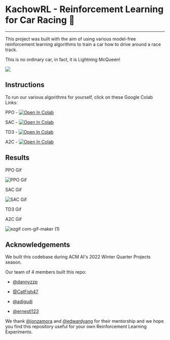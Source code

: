 # KachowRL - Reinforcement Learning for Car Racing 🚗

---

This project was built with the aim of using various model-free reinforcement learning algorithms to train a car how to drive around a race track.

This is no ordinary car, in fact, it is Lightning McQueen!

![](https://m.media-amazon.com/images/I/61X6TToE4fL._AC_SX679_.jpg)

## Instructions

To run our various algorithms for yourself, click on these Google Colab Links:

PPO - [![Open In Colab](https://colab.research.google.com/assets/colab-badge.svg)](https://colab.research.google.com/drive/107R7FSObAqTtgIz9CQaxJnMayKybAu7U?usp=sharing)

SAC - [![Open In Colab](https://colab.research.google.com/assets/colab-badge.svg)](https://colab.research.google.com/github/dataprofessor/beta-lactamase/blob/main/beta_lactamase_data.ipynb)

TD3 - [![Open In Colab](https://colab.research.google.com/assets/colab-badge.svg)](https://colab.research.google.com/drive/1diFhbveGVd00BeD5LWGgtZXW8V2IGXYm)

A2C - [![Open In Colab](https://colab.research.google.com/assets/colab-badge.svg)](https://colab.research.google.com/drive/1gUTf1Ae1yOf5QI8e-j-UCCUND7a4EcTp?usp=sharing)

## Results

PPO Gif

![PPO Gif](/gifs/ppo_results.gif)

SAC Gif

![SAC Gif](/gifs/sac_results.gif)

TD3 Gif

A2C Gif

![ezgif com-gif-maker (1)](https://user-images.githubusercontent.com/65028732/160671355-3b85a61a-1bfb-4230-8e4f-21d002d7bc06.gif)

## Acknowledgements

We built this codebase during ACM AI's 2022 Winter Quarter Projects season.

Our team of 4 members built this repo:

- [@dannyzzp](https://github.com/dannyzzp)

- [@CatFish47](https://github.com/CatFish47)
- [@adigudi](https://github.com/adigudi)
- [@ernestl123](https://github.com/ernestl123)

We thank [@jonzamora](https://github.com/jonzamora) and [@edwardyang](https://github.com/edwardyang12) for their mentorship and we hope you find this repository useful for your own Reinforcement Learning Experiments.
